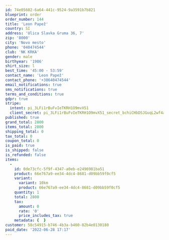 ```yaml
---
id: 74e05602-6a64-441c-9524-9a3591b7b821
blueprint: order
order_number: 144
title: 'Leon Papež'
country: SI
address: 'Ulica Slavka Gruma 36, 7'
zip: '8000'
city: 'Novo mesto'
phone: '040474544'
club: 'NK KRKA'
gender: male
birthyear: '1986'
shirt_size: l
best_time: '45:00 - 53:59'
contact_name: 'Leon Papež'
contact_phone: '+38640474544'
email_notifications: true
sms_notifications: true
terms_and_conditions: true
gdpr: true
stripe:
  intent: pi_3LFi1rBuFvIeTKRH1O9mvX51
  client_secret: pi_3LFi1rBuFvIeTKRH1O9mvX51_secret_bchiCHbDSJGuqL2wf4acoIKi2
published: true
grand_total: 2800
items_total: 2800
shipping_total: 0
tax_total: 0
coupon_total: 0
is_paid: true
is_shipped: false
is_refunded: false
items:
  -
    id: 0de73cfc-5f9f-4347-a0eb-e2496981ba51
    product: 66e767a9-ee34-4dc4-8681-d09bb59f0cf5
    variant:
      variant: 10km
      product: 66e767a9-ee34-4dc4-8681-d09bb59f0cf5
    quantity: 1
    total: 2800
    tax:
      amount: 0
      rate: '0'
      price_includes_tax: true
    metadata: {  }
customer: 58c54915-b746-4b3a-b460-82b4e0130180
paid_date: '2022-06-28 17:17'
---
```

